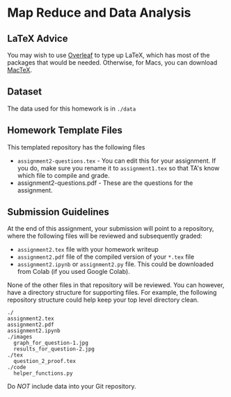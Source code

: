 # Map Reduce and Data Analysis

## LaTeX Advice

You may wish to use [Overleaf](http://www.overleaf.com) to type up LaTeX, which has most of the packages that would be needed. Otherwise, for Macs, you can download [MacTeX](https://www.tug.org/mactex/).

## Dataset

The data used for this homework is in `./data`

## Homework Template Files

This templated repository has the following files

* `assignment2-questions.tex` - You can edit this for your assignment. If you do, make sure you rename it to `assignment1.tex` so that TA's know which file to compile and grade.
* assignment2-questions.pdf - These are the questions for the assignment.

## Submission Guidelines

At the end of this assignment, your submission will point to a repository, where the following files will be reviewed and subsequently graded:

* `assignment2.tex` file with your homework writeup
* `assignment2.pdf` file of the compiled version of your `*.tex` file
* `assignment2.ipynb` or `assignment2.py` file. This could be downloaded from Colab (if you used Google Colab).

None of the other files in that repository will be reviewed. You can however, have a directory structure for supporting files. For example, the following repository structure could help keep your top level directory clean.

```
./
assignment2.tex
assignment2.pdf
assignment2.ipynb
./images
  graph_for_question-1.jpg
  results_for_question-2.jpg
./tex
  question_2_proof.tex
./code
  helper_functions.py
```

Do _NOT_ include data into your Git repository.
